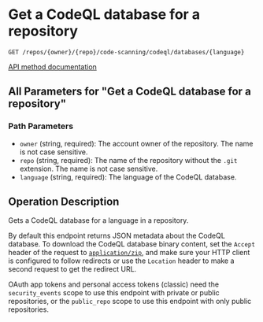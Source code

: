 # Get a CodeQL database for a repository

`GET /repos/{owner}/{repo}/code-scanning/codeql/databases/{language}`

[API method documentation](https://docs.github.com/rest/code-scanning/code-scanning#get-a-codeql-database-for-a-repository)

## All Parameters for "Get a CodeQL database for a repository"

### Path Parameters

- `owner` (string, required): The account owner of the repository. The name is not case sensitive.
- `repo` (string, required): The name of the repository without the `.git` extension. The name is not case sensitive.
- `language` (string, required): The language of the CodeQL database.

## Operation Description

Gets a CodeQL database for a language in a repository.

By default this endpoint returns JSON metadata about the CodeQL database. To
download the CodeQL database binary content, set the `Accept` header of the request
to [`application/zip`](https://docs.github.com/rest/using-the-rest-api/getting-started-with-the-rest-api#media-types), and make sure
your HTTP client is configured to follow redirects or use the `Location` header
to make a second request to get the redirect URL.

OAuth app tokens and personal access tokens (classic) need the `security_events` scope to use this endpoint with private or public repositories, or the `public_repo` scope to use this endpoint with only public repositories.
